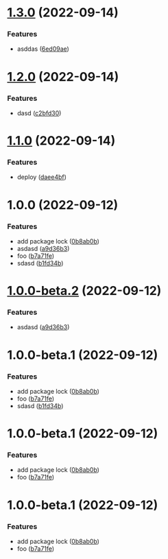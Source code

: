 # [1.3.0](https://github.com/erikhofer/test-semantic-release2/compare/v1.2.0...v1.3.0) (2022-09-14)


### Features

* asddas ([6ed09ae](https://github.com/erikhofer/test-semantic-release2/commit/6ed09ae134e84b495db6a96bb87b301fd63c10d4))

# [1.2.0](https://github.com/erikhofer/test-semantic-release2/compare/v1.1.0...v1.2.0) (2022-09-14)


### Features

* dasd ([c2bfd30](https://github.com/erikhofer/test-semantic-release2/commit/c2bfd308bbc637a49f6029c16253b3159ab9b138))

# [1.1.0](https://github.com/erikhofer/test-semantic-release2/compare/v1.0.0...v1.1.0) (2022-09-14)


### Features

* deploy ([daee4bf](https://github.com/erikhofer/test-semantic-release2/commit/daee4bf351e53cff18e2233cf51e6de0c03eecbf))

# 1.0.0 (2022-09-12)


### Features

* add package lock ([0b8ab0b](https://github.com/erikhofer/test-semantic-release2/commit/0b8ab0b26d2ccfea76cd16b2917a38496ab62ee4))
* asdasd ([a9d36b3](https://github.com/erikhofer/test-semantic-release2/commit/a9d36b383c342c2a27cec9395a461e7628ddf64b))
* foo ([b7a71fe](https://github.com/erikhofer/test-semantic-release2/commit/b7a71fe1a6ddfa7c8f6999875c9ba2eda18ae826))
* sdasd ([b1fd34b](https://github.com/erikhofer/test-semantic-release2/commit/b1fd34b91ad0574626e781573f7b3e6b134e546f))

# [1.0.0-beta.2](https://github.com/erikhofer/test-semantic-release2/compare/v1.0.0-beta.1...v1.0.0-beta.2) (2022-09-12)


### Features

* asdasd ([a9d36b3](https://github.com/erikhofer/test-semantic-release2/commit/a9d36b383c342c2a27cec9395a461e7628ddf64b))

# 1.0.0-beta.1 (2022-09-12)


### Features

* add package lock ([0b8ab0b](https://github.com/erikhofer/test-semantic-release2/commit/0b8ab0b26d2ccfea76cd16b2917a38496ab62ee4))
* foo ([b7a71fe](https://github.com/erikhofer/test-semantic-release2/commit/b7a71fe1a6ddfa7c8f6999875c9ba2eda18ae826))
* sdasd ([b1fd34b](https://github.com/erikhofer/test-semantic-release2/commit/b1fd34b91ad0574626e781573f7b3e6b134e546f))

# 1.0.0-beta.1 (2022-09-12)


### Features

* add package lock ([0b8ab0b](https://github.com/erikhofer/test-semantic-release2/commit/0b8ab0b26d2ccfea76cd16b2917a38496ab62ee4))
* foo ([b7a71fe](https://github.com/erikhofer/test-semantic-release2/commit/b7a71fe1a6ddfa7c8f6999875c9ba2eda18ae826))

# 1.0.0-beta.1 (2022-09-12)


### Features

* add package lock ([0b8ab0b](https://github.com/erikhofer/test-semantic-release2/commit/0b8ab0b26d2ccfea76cd16b2917a38496ab62ee4))
* foo ([b7a71fe](https://github.com/erikhofer/test-semantic-release2/commit/b7a71fe1a6ddfa7c8f6999875c9ba2eda18ae826))
